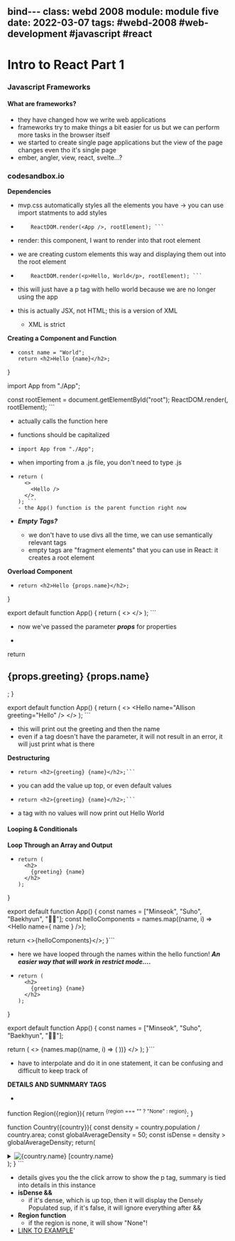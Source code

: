 bind---
class: webd 2008
module:  module five
date:  2022-03-07
tags:  #webd-2008 #web-development #javascript #react
---

# Intro to React Part 1

### Javascript Frameworks

#### What are frameworks?
- they have changed how we write web applications
- frameworks try to make things a bit easier for us but we can perform more tasks in the browser itself
- we started to create single page applications but the view of the page changes even tho it's single page
- ember, angler, view, react, svelte...?

### codesandbox.io

**Dependencies**
- mvp.css automatically styles all the elements you have -> you can use import statments to add styles

- ``` const rootElement = document.getElementById("root");
	  ReactDOM.render(<App />, rootElement); ```
- render: this component, I want to render into that root element
- we are creating custom elements this way and displaying them out into the root element
- ``` const rootElement = document.getElementById("root");
	  ReactDOM.render(<p>Hello, World</p>, rootElement); ```
- this will just have a p tag with hello world because we are no longer using the app
- this is actually JSX, not HTML; this is a version of XML
	- XML is strict 

**Creating a Component and Function**
- ``` function Hello(){
  const name = "World";
  return <h2>Hello {name}</h2>;
}

import App from "./App";

const rootElement = document.getElementById("root");
ReactDOM.render(<Hello />, rootElement); ```
- <Hello /> actually calls the function here
- functions should be capitalized
- ``` import App from "./App"; ```
- when importing from a .js file, you don't need to type .js

- ``` export default function App() {
  return (
    <>
      <Hello />
    </>
  ); ```
  - the App() function is the parent function right now
- ***Empty Tags?***
	- we don't have to use divs all the time, we can use semantically relevant tags
	- empty tags are "fragment elements" that you can use in React: it creates a root element

**Overload Component**
- ``` function Hello(props) {
  return <h2>Hello {props.name}</h2>;
}

export default function App() {
  return (
    <>
      <Hello name="Allison" />
      <Hello name="Suho" />
      <Hello name="Sehun" />
    </>
  ); ```
  - now we've passed the parameter ***props*** for properties
  - ``` function Hello(props) {
  return <h2>{props.greeting} {props.name}</h2>;
}

export default function App() {
  return (
    <>
      <Hello name="Allison greeting="Hello" />
      <Hello greeting="Bonjour" name="Suho"  />
      <Hello name="Sehun" />
    </>
  );  ```
  - this will print out the greeting and then the name
  - even if a tag doesn't have the parameter, it will not result in an error, it will just print what is there

**Destructuring**
- ```function Hello({greeting, name}) {
  return <h2>{greeting} {name}</h2>;```
- you can add the value up top, or even default values
- ```function Hello({greeting = "Hello", name= "World"}) {
  return <h2>{greeting} {name}</h2>;```
- a tag with no values will now print out Hello World

#### Looping & Conditionals

**Loop Through an Array and Output**
- ```function Hello({ greeting, name }) {
  return (
    <h2>
      {greeting} {name}
    </h2>
  );
}

export default function App() {
  const names = ["Minseok", "Suho", "Baekhyun", "🐱‍🐉"];
  const helloComponents = names.map((name, i) => <Hello name={ name } />);

  return <>{helloComponents}</>;
}```
- here we have looped through the names within the hello function!
***An easier way that will work in restrict mode....***
- ```function Hello({ greeting, name }) {
  return (
    <h2>
      {greeting} {name}
    </h2>
  );
}

export default function App() {
  const names = ["Minseok", "Suho", "Baekhyun", "🐱‍🐉"];

  return (
    <>
      {names.map((name, i) => (
        <Hello name={name} key={i} />
      ))}
    </>
  );
}```
- have to interpolate and do it in one statement, it can be confusing and difficult to keep track of 

**DETAILS AND SUMNMARY TAGS**
- ``` 
function Region({region}){
return <sup>{region === "" ? "None" : region}</sup>;
}

function Country({country}){
const density = country.population / country.area;
const globalAverageDensity = 50;
const isDense = density > globalAverageDensity;
return(
			<details>
					<summary>
							<img src={country.flag} alt={country.name} /> [country.name}
					</summary>
					<p>
							<Region region={country.region}/>
							<sup>Population: {country.population}</sup>
							{isDense && <sup>Densely Populated</sup>}
					</p>
			</details>
		);
} ```
- details gives you the the click arrow to show the p tag, summary is tied into details in this instance
- **isDense &&** 
	- if it's dense, which is up top, then it will display the Densely Populated sup, if it's false, it will ignore everything after &&
- **Region function**
	- if the region is none, it will show "None"!
- <a href="https://3n330.csb.app/">LINK TO EXAMPLE</a>'